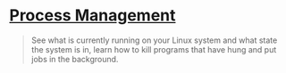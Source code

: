 # [Process Management](https://github.com/cisvvc/cis190-examples/tree/master/process-management)
> See what is currently running on your Linux system and what state the system is in, learn how to kill programs that have hung and put jobs in the background.

